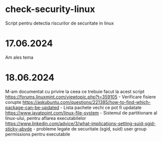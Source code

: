 # check-security-linux
Script pentru detectia riscurilor de securitate in linux

# 17.06.2024
Am ales tema

# 18.06.2024
M-am documentat cu privire la ceea ce trebuie facut la acest script
https://forums.linuxmint.com/viewtopic.php?t=359105 - Verificare fisiere corupte
https://askubuntu.com/questions/221385/how-to-find-which-package-can-be-updated - Lista pachete vechi ce pot fi updatate
https://www.javatpoint.com/linux-file-system - Sistemul de partitionare al linux-ului, pentru aflarea executabilelor
https://www.linkedin.com/advice/3/what-implications-setting-suid-sgid-sticky-abvde - probleme legate de securitate (sgid, suid) user group permissions pentru executabile